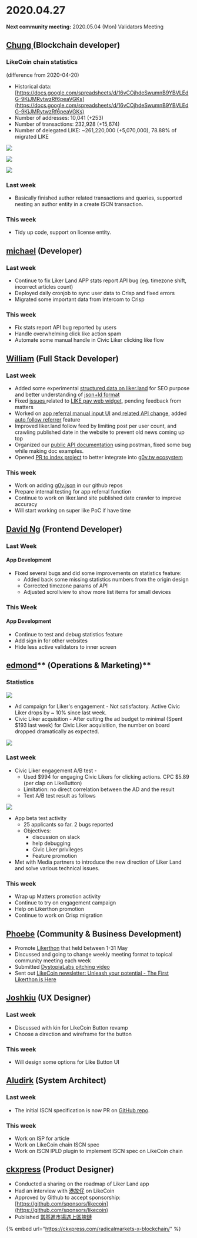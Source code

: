 # 2020.04.27

**Next community meeting:** 2020.05.04 (Mon) Validators Meeting

## [Chung ](https://like.co/chungwu)(Blockchain developer)

### LikeCoin chain statistics

(difference from 2020-04-20)

* Historical data: [https://docs.google.com/spreadsheets/d/16vCOjhdeSwumnB9YBVLEdG-9KjJMRytwzRf6peaVGKs](https://docs.google.com/spreadsheets/d/16vCOjhdeSwumnB9YBVLEdG-9KjJMRytwzRf6peaVGKs)
* Number of addresses: 10,041 (+253)
* Number of transactions: 232,928 (+15,674)
* Number of delegated LIKE: \~261,220,000 (+5,070,000), 78.88% of migrated LIKE

![](<../../../.gitbook/assets/image (26).png>)

![](<../../../.gitbook/assets/image (30).png>)

![](<../../../.gitbook/assets/image (19) (2).png>)

### Last week

* Basically finished author related transactions and queries, supported nesting an author entity in a create ISCN transaction.

### This week

* Tidy up code, support on license entity.

## [michael](httsp://like.co/michaelcheung) (Developer)

### Last week

* Continue to fix Liker Land APP stats report API bug (eg. timezone shift, incorrect articles count)
* Deployed daily cronjob to sync user data to Crisp and fixed errors
* Migrated some important data from Intercom to Crisp

### This week

* Fix stats report API bug reported by users
* Handle overwhelming click like action spam
* Automate some manual handle in Civic Liker clicking like flow

## [William](https://like.co/williamchong007) (Full Stack Developer)

### Last week

* Added some experimental [structured data on liker.land](https://github.com/likecoin/liker-land/pull/250) for SEO purpose and better understanding of [json+ld format](https://json-ld.org)
* Fixed [issues ](https://github.com/likecoin/likecoin-api-public/pull/142)related to [LIKE pay web widget](https://github.com/likecoin/like-co/pull/1416), pending feedback from matters
* Worked on [app referral manual input UI](https://github.com/likecoin/likecoin-app/pull/151) and[ related API change](https://github.com/likecoin/likecoin-api-public/pull/143), added [auto follow referrer](https://github.com/likecoin/likecoin-app/pull/150) feature
* Improved liker.land follow feed by limiting post per user count, and crawling published date in the website to prevent old news coming up top
* Organized our [public API documentation](https://api.docs.like.co) using postman, fixed some bug while making doc examples.
* Opened [PR to index project](https://github.com/chunyenHuang/awesome-g0v-projects/pull/6) to better integrate into [g0v.tw ecosystem](http://awesome-g0v-projects-dev-website.s3-website-us-east-1.amazonaws.com)

### This week

* Work on adding [g0v.json](https://github.com/g0v/g0v.json) in our github repos
* Prepare internal testing for app referral function
* Continue to work on liker.land site published date crawler to improve accuracy
* Will start working on super like PoC if have time

## [David Ng](https://github.com/nwingt) (Frontend Developer)

### Last Week

#### App Development

* Fixed several bugs and did some improvements on statistics feature:
  * Added back some missing statistics numbers from the origin design
  * Corrected timezone params of API
  * Adjusted scrollview to show more list items for small devices

### This Week

#### App Development

* Continue to test and debug statistics feature
* Add sign in for other websites
* Hide less active validators to inner screen

## [**edmond**](https://like.co/edmondyu)** (Operations & Marketing)**

### **Statistics**

![](<../../../.gitbook/assets/image (2).png>)

* Ad campaign for Liker's engagement - Not satisfactory.  Active Civic Liker drops by \~ 10% since last week.
* Civic Liker acquisition - After cutting the ad budget to minimal (Spent $193 last week) for Civic Liker acquisition, the number on board dropped dramatically as expected.

![](<../../../.gitbook/assets/image (32).png>)

### Last week

* Civic Liker engagement A/B test - 
  * Used $994 for engaging Civic Likers for clicking actions.  CPC $5.89 (per clap on LikeButton)
  * Limitation: no direct correlation between the AD and the result
  * Text A/B test result as follows

![](<../../../.gitbook/assets/image (34).png>)

* App beta test activity
  * 25 applicants so far.  2 bugs reported
  * Objectives:
    * discussion on slack 
    * help debugging
    * Civic Liker privileges
    * Feature promotion
* Met with Media partners to introduce the new direction of Liker Land and solve various technical issues.

### This week

* Wrap up Matters promotion activity
* Continue to try on engagement campaign
* Help on Likerthon promotion
* Continue to work on Crisp migration



## [Phoebe](https://like.co/phoebe_fb) (Community & Business Development) <a href="fbf6" id="fbf6"></a>

* Promote [Likerthon](https://www.matters.news/@likecoin/%E8%AE%9A%E5%AE%A2%E6%9D%BE-likerthon-2020-like-coin-%E7%8B%82%E6%83%B3%E6%9B%B2%E5%BE%8C%E7%BA%8C-bafyreiemfrqhcn6cy3gny6ov6rv2lxiccr7cuh2keeyrx5qtja62p545tm) that held between 1-31 May
* Discussed and going to change weekly meeting format to topical community meeting each week
* Submitted [DystopiaLabs pitching video](https://pepo.com/video/24239)
* Sent out [LikeCoin newsletter: Unleash your potential - The First Likerthon is Here](https://likecoin.substack.com/p/unleash-your-potential-the-first)

## [Joshkiu](https://like.co/joshkiu) (UX Designer)

### Last week

* Discussed with kin for LikeCoin Button revamp
* Choose a direction and wireframe for the button

### This week

* Will design some options for Like Button UI

## [Aludirk](https://like.co/aludirk) (System Architect) <a href="fbf6" id="fbf6"></a>

### Last week

* The initial ISCN specification is now PR on [GitHub repo](https://github.com/likecoin/iscn-specs/pull/6).

### This week

* Work on ISP for article
* Work on LikeCoin chain ISCN spec
* Work on ISCN IPLD plugin to implement ISCN spec on LikeCoin chain

## [ckxpress](https://like.co/ckxpress) (Product Designer) <a href="fbf6" id="fbf6"></a>

* Conducted a sharing on the roadmap of Liker Land app
* Had an interview with [港故仔](https://www.kongstories.com) on LikeCoin
* Approved by Github to accept sponsorship: [https://github.com/sponsors/likecoin](https://github.com/sponsors/likecoin)
* Published [當基進市場遇上區塊鏈](https://ckxpress.com/radicalmarkets-x-blockchain/) 

{% embed url="https://ckxpress.com/radicalmarkets-x-blockchain/" %}

